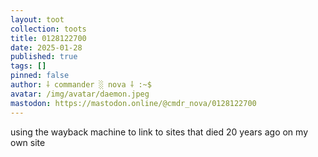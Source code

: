 ```yaml
---
layout: toot
collection: toots
title: 0128122700
date: 2025-01-28
published: true
tags: []
pinned: false
author: ⸸ commander ░ nova ⸸ :~$
avatar: /img/avatar/daemon.jpeg
mastodon: https://mastodon.online/@cmdr_nova/0128122700
---
```


using the wayback machine to link to sites that died 20 years ago on my own site

